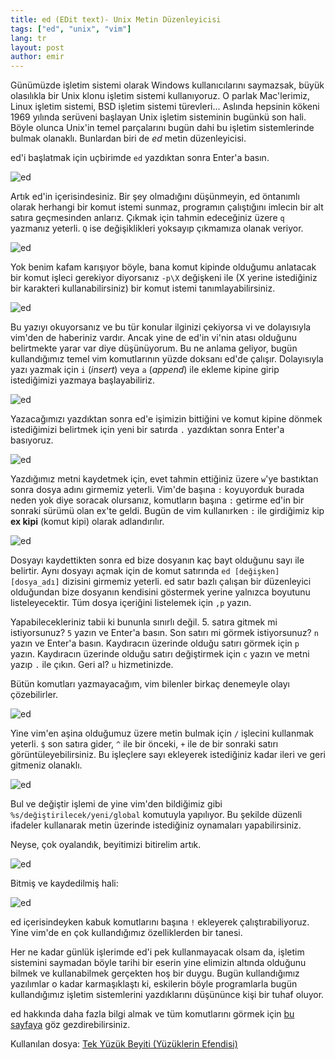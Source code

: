 ```yaml
---
title: ed (EDit text)- Unix Metin Düzenleyicisi
tags: ["ed", "unix", "vim"]
lang: tr
layout: post
author: emir
---
```

Günümüzde işletim sistemi olarak Windows kullanıcılarını saymazsak, büyük olasılıkla bir Unix klonu işletim sistemi kullanıyoruz. O parlak Mac'lerimiz, Linux işletim sistemi, BSD işletim sistemi türevleri... Aslında hepsinin kökeni 1969 yılında serüveni başlayan Unix işletim sisteminin bugünkü son hali. Böyle olunca Unix'in temel parçalarını bugün dahi bu işletim sistemlerinde bulmak olanaklı. Bunlardan biri de *ed* metin düzenleyicisi.

ed'i başlatmak için uçbirimde `ed` yazdıktan sonra Enter'a basın.

![ed](/assets/images/dec2019/ed1.png)

Artık ed'in içerisindesiniz. Bir şey olmadığını düşünmeyin, ed öntanımlı olarak herhangi bir komut istemi sunmaz, programın çalıştığını imlecin bir alt satıra geçmesinden anlarız. Çıkmak için tahmin edeceğiniz üzere `q` yazmanız yeterli. `Q` ise değişiklikleri yoksayıp çıkmamıza olanak veriyor.

![ed](/assets/images/dec2019/ed2.png)

Yok benim kafam karışıyor böyle, bana komut kipinde olduğumu anlatacak bir komut işleci gerekiyor diyorsanız `-p\X` değişkeni ile (X yerine istediğiniz bir karakteri kullanabilirsiniz) bir komut istemi tanımlayabilirsiniz.

![ed](/assets/images/dec2019/ed3.png)

Bu yazıyı okuyorsanız ve bu tür konular ilginizi çekiyorsa vi ve dolayısıyla vim'den de haberiniz vardır. Ancak yine de ed'in vi'nin atası olduğunu belirtmekte yarar var diye düşünüyorum. Bu ne anlama geliyor, bugün kullandığımız temel vim komutlarının yüzde doksanı ed'de çalışır. Dolayısıyla yazı yazmak için `i` (*insert*) veya `a` (*append*) ile ekleme kipine girip istediğimizi yazmaya başlayabiliriz.

![ed](/assets/images/dec2019/ed4.png)

Yazacağımızı yazdıktan sonra ed'e işimizin bittiğini ve komut kipine dönmek istediğimizi belirtmek için yeni bir satırda `.` yazdıktan sonra Enter'a basıyoruz.

![ed](/assets/images/dec2019/ed5.png)

Yazdığımız metni kaydetmek için, evet tahmin ettiğiniz üzere `w`'ye bastıktan sonra dosya adını girmemiz yeterli. Vim'de başına `:` koyuyorduk burada neden yok diye soracak olursanız, komutların başına `:` getirme ed'in bir sonraki sürümü olan ex'te geldi. Bugün de vim kullanırken `:` ile girdiğimiz kip **ex kipi** (komut kipi) olarak adlandırılır.

![ed](/assets/images/dec2019/ed6.png)

Dosyayı kaydettikten sonra ed bize dosyanın kaç bayt olduğunu sayı ile belirtir. Aynı dosyayı açmak için de komut satırında `ed [değişken] [dosya_adı]` dizisini girmemiz yeterli. ed satır bazlı çalışan bir düzenleyici olduğundan bize dosyanın kendisini göstermek yerine yalnızca boyutunu listeleyecektir. Tüm dosya içeriğini listelemek için `,p` yazın.

Yapabilecekleriniz tabii ki bununla sınırlı değil. 5. satıra gitmek mi istiyorsunuz? `5` yazın ve Enter'a basın. Son satırı mi görmek istiyorsunuz? `n` yazın ve Enter'a basın. Kaydıracın üzerinde olduğu satırı görmek için `p` yazın. Kaydıracın üzerinde olduğu satırı değiştirmek için `c` yazın ve metni yazıp `.` ile çıkın. Geri al? `u` hizmetinizde.

Bütün komutları yazmayacağım, vim bilenler birkaç denemeyle olayı çözebilirler.

![ed](/assets/images/dec2019/ed7.png)

Yine vim'en aşina olduğumuz üzere metin bulmak için `/` işlecini kullanmak yeterli. `$` son satıra gider, `^` ile bir önceki, `+` ile de bir sonraki satırı görüntüleyebilirsiniz. Bu işleçlere sayı ekleyerek istediğiniz kadar ileri ve geri gitmeniz olanaklı.

![ed](/assets/images/dec2019/ed8.png)

Bul ve değiştir işlemi de yine vim'den bildiğimiz gibi `%s/değiştirilecek/yeni/global` komutuyla yapılıyor. Bu şekilde düzenli ifadeler kullanarak metin üzerinde istediğiniz oynamaları yapabilirsiniz.

Neyse, çok oyalandık, beyitimizi bitirelim artık.

![ed](/assets/images/dec2019/ed9.png)

Bitmiş ve kaydedilmiş hali:

![ed](/assets/images/dec2019/ed10.png)

ed içerisindeyken kabuk komutlarını başına `!` ekleyerek çalıştırabiliyoruz. Yine vim'de en çok kullandığımız özelliklerden bir tanesi.

Her ne kadar günlük işlerimde ed'i pek kullanmayacak olsam da, işletim sistemini saymadan böyle tarihi bir eserin yine elimizin altında olduğunu bilmek ve kullanabilmek gerçekten hoş bir duygu. Bugün kullandığımız yazılımlar o kadar karmaşıklaştı ki, eskilerin böyle programlarla bugün kullandığımız işletim sistemlerini yazdıklarını düşününce kişi bir tuhaf oluyor.

ed hakkında daha fazla bilgi almak ve tüm komutlarını görmek için [bu sayfaya](https://www.tutorialspoint.com/unix_commands/ed.htm) göz gezdirebilirsiniz.

Kullanılan dosya: [Tek Yüzük Beyiti (Yüzüklerin Efendisi)](/assets/files/dec2019/tek_yüzük.txt)
